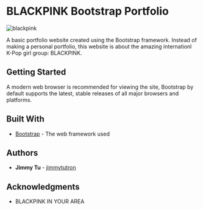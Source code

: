 # BLACKPINK Bootstrap Portfolio

![blackpink](https://0.soompi.io/wp-content/uploads/2017/12/15005546/BLACKPINK-1.png)

A basic portfolio website created using the Bootstrap framework. Instead of making a personal portfolio, this website is about the amazing internationl K-Pop girl group: BLACKPINK. 

## Getting Started

A modern web browser is recommended for viewing the site, Bootstrap by default supports the latest, stable releases of all major browsers and platforms.


## Built With

* [Bootstrap](https://getbootstrap.com/) - The web framework used

## Authors

* **Jimmy Tu** - [jimmytutron](https://github.com/jimmytutron)

## Acknowledgments

* BLACKPINK IN YOUR AREA
